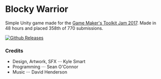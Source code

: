 # Blocky Warrior
Simple Unity game made for the [Game Maker's Toolkit Jam 2017](https://itch.io/jam/gmtk-jam). Made in 48 hours and placed 358th of 770 submissions.

[![Github Releases](https://img.shields.io/github/downloads/seaneoo/Blocky-Warrior/latest/total.svg)](https://github.com/seaneoo/Blocky-Warrior/releases/tag/1.0.0)

### Credits
* Design, Artwork, SFX
⋅⋅⋅ Kyle Smart
* Programming
⋅⋅⋅ Sean O'Connor
* Music
⋅⋅⋅ David Henderson
